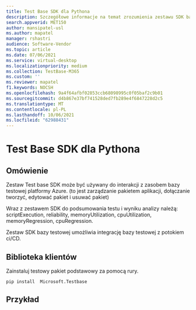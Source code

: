 ```yaml
---
title: Test Base SDK dla Pythona
description: Szczegółowe informacje na temat zrozumienia zestawu SDK bazy testowej dla języka Python
search.appverid: MET150
author: mansipatel-usl
ms.author: mapatel
manager: rshastri
audience: Software-Vendor
ms.topic: article
ms.date: 07/06/2021
ms.service: virtual-desktop
ms.localizationpriority: medium
ms.collection: TestBase-M365
ms.custom: ''
ms.reviewer: mapatel
f1.keywords: NOCSH
ms.openlocfilehash: 9a4f64afbf02853ccb68098995c0f05baf2c9b01
ms.sourcegitcommit: d4b867e37bf741528ded7fb289e4f6847228d2c5
ms.translationtype: MT
ms.contentlocale: pl-PL
ms.lasthandoff: 10/06/2021
ms.locfileid: "62988431"
---
```

# <a name="test-base-sdk-for-python"></a>Test Base SDK dla Pythona

## <a name="overview"></a>Omówienie
Zestaw Test base SDK może być używany do interakcji z zasobem bazy testowej platformy Azure. (to jest zarządzanie pakietem aplikacji, dołączanie tworzyć, edytować pakiet i usuwać pakiet)

Wraz z zestawem SDK do podsumowania testu i wyniku analizy należą: scriptExecution, reliability, memoryUtilization, cpuUtilization, memoryRegression, cpuRegression.

Zestaw SDK bazy testowej umożliwia integrację bazy testowej z potokiem ci/CD.

## <a name="client-library"></a>Biblioteka klientów

Zainstaluj testowy pakiet podstawowy za pomocą rury.

~~~
pip install  Microsoft.Testbase
~~~
 
## <a name="example"></a>Przykład
